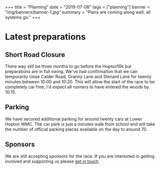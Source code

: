 +++
title = "Planning"
date = "2019-07-08"
tags = ["planning"]
banner = "img/banners/banner-1.jpg"
summary = "Plans are coming along well, all systems go."
+++

# Latest preparations

## Short Road Closure
There way still be three months to go before the Hopton10k but preparations are in full swing. We've had confirmation that we can temporarily close Calder Road, Granny Lane and Stenard Lane for twenty minutes between 10:00 and 10:20. This will allow the start of the race to be completely car free, I'd expect all runners to have entered the woods by 10:15.

## Parking
We have secured additional parking for around twenty cars at Lower Hopton WMC. The car park is just a minutes walk from school and will take the number of official parking places available on the day to around 70.

## Sponsors
We are still accepting sponsors for the race. If you are interested in getting involved and supporting us please [get in touch]('/contact/')



